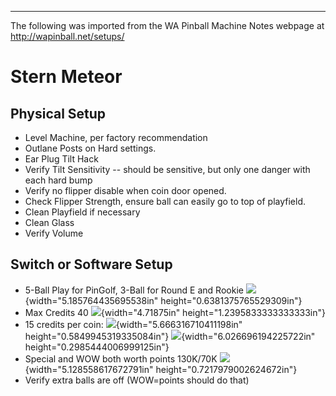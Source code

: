 ***
The following was imported from the WA Pinball Machine Notes webpage at http://wapinball.net/setups/
# Stern Meteor
## Physical Setup
-   Level Machine, per factory recommendation
-   Outlane Posts on Hard settings.
-   Ear Plug Tilt Hack
-   Verify Tilt Sensitivity -- should be sensitive, but only one danger with each hard bump
-   Verify no flipper disable when coin door opened.
-   Check Flipper Strength, ensure ball can easily go to top of playfield.
-   Clean Playfield if necessary
-   Clean Glass
-   Verify Volume
## Switch or Software Setup
-   5-Ball Play for PinGolf, 3-Ball for Round E and Rookie
    ![](media/image1.png){width="5.185764435695538in" height="0.6381375765529309in"}
-   Max Credits 40
    ![](media/image2.png){width="4.71875in" height="1.2395833333333333in"}
-   15 credits per coin:
    ![](media/image3.png){width="5.666316710411198in" height="0.5849945319335084in"}
    ![](media/image4.png){width="6.026696194225722in" height="0.2985444006999125in"}
-   Special and WOW both worth points 130K/70K
    ![](media/image5.png){width="5.128558617672791in" height="0.7217979002624672in"}
-   Verify extra balls are off (WOW=points should do that)
